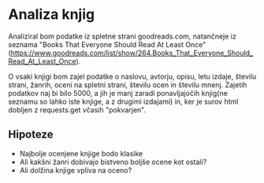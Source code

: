 # Analiza knjig 
Analiziral bom podatke iz spletne strani goodreads.com, natančneje iz seznama "Books That Everyone Should Read At Least Once" (https://www.goodreads.com/list/show/264.Books_That_Everyone_Should_Read_At_Least_Once). 

O vsaki knjigi bom zajel podatke o naslovu, avtorju, opisu, letu izdaje, številu strani, žanrih, oceni na spletni strani, številu ocen in številu mnenj. Zajetih podatkov naj bi bilo 5000, a jih je manj zaradi ponavljajočih knjig(ne seznamu so lahko iste knjige, a z drugimi izdajami) in, ker je surov html dobljen z requests.get včasih "pokvarjen".

## Hipoteze
- Najbolje ocenjene knjige bodo klasike
- Ali kakšni žanri dobivajo bistveno boljše ocene kot ostali?
- Ali dolžina knjige vpliva na oceno?
